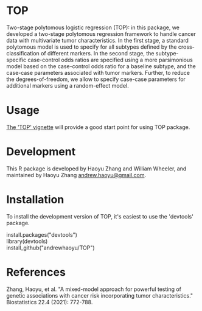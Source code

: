 TOP
=======
Two-stage polytomous logistic regression (TOP): in this package, we developed a two-stage polytomous regression framework to handle cancer data with multivariate tumor characteristics. In the first stage, a standard polytomous model is used to specify for all subtypes defined by the cross-classification of different markers. In the second stage, the subtype-specific case-control odds ratios are specified using a more parsimonious model based on the case-control odds ratio for a baseline subtype, and the case-case parameters associated with tumor markers. Further, to reduce the degrees-of-freedom, we allow to specify case-case parameters for additional markers using a random-effect model.

Usage
=======
[The 'TOP' vignette](https://github.com/andrewhaoyu/TOP/blob/master/inst/TOP.pdf) will provide a good start point for using TOP package.


Development 
=======
This R package is developed by Haoyu Zhang and William Wheeler, and maintained by Haoyu Zhang <andrew.haoyu@gmail.com>.

Installation
=======
To install the development version of TOP, it's easiest to use the 'devtools' package.

install.packages("devtools")  
library(devtools)  
install_github("andrewhaoyu/TOP")

References
=======
Zhang, Haoyu, et al. "A mixed-model approach for powerful testing of genetic associations with cancer risk incorporating tumor characteristics." Biostatistics 22.4 (2021): 772-788.


